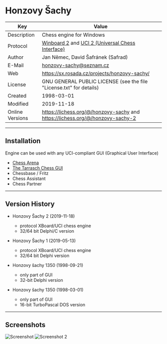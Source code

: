 # Honzovy Šachy
Key            | Value
-------------- | -------------
Description    |Chess engine for Windows
Protocol       |[Winboard 2](https://www.gnu.org/software/xboard/) and [UCI 2 (Universal Chess Interface)](http://wbec-ridderkerk.nl/html/UCIProtocol.html)
Author         |Jan Němec, David Šafránek (Safrad)
E-Mail         |honzovy-sachy@seznam.cz
Web            |https://sx.rosada.cz/projects/honzovy-sachy/
License        |GNU GENERAL PUBLIC LICENSE (see the file "License.txt" for details)
Created        |1998-03-01
Modified       |2019-11-18
Online Versions|https://lichess.org/@/honzovy-sachy and https://lichess.org/@/honzovy-sachy-2

------------
Installation
------------
Engine can be used with any UCI-compliant GUI (Graphical User Interface)
* [Chess Arena](http://www.playwitharena.de/)
* [The Tarrasch Chess GUI](https://www.triplehappy.com/)
* Chessbase / Fritz
* Chess Assistant
* Chess Partner

---------------
Version History
---------------
* Honzovy Šachy 2 (2019-11-18)
  * protocol XBoard/UCI chess engine
  * 32/64 bit Delphi/C version

* Honzovy Šachy 1 (2019-05-13)
  * protocol XBoard/UCI chess engine
  * 32/64 bit Delphi version

* Honzovy šachy 1350 (1998-09-21)
  * only part of GUI
  * 32-bit Delphi version

* Honzovy šachy 1350 (1998-03-01)
  * only part of GUI
  * 16-bit TurboPascal DOS version

-----------
Screenshots
-----------
![Screenshot](https://sx.rosada.cz/files/HonzovySachy/screenshot.png)
![Screenshot 2](https://sx.rosada.cz/files/HonzovySachy/screenshot2.png)
